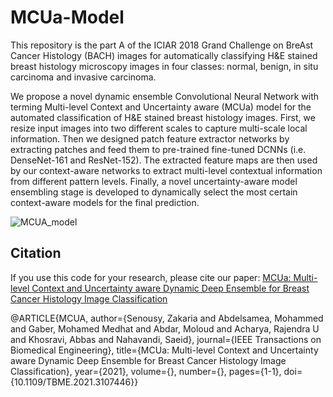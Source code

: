 # MCUa-Model

This repository is the part A of the ICIAR 2018 Grand Challenge on BreAst Cancer Histology (BACH) images for automatically classifying H&E stained breast histology microscopy images in four classes: normal, benign, in situ carcinoma and invasive carcinoma.


We propose a novel dynamic ensemble Convolutional Neural Network with terming Multi-level Context and Uncertainty aware (MCUa) model for the automated classification of H&E
stained breast histology images. First, we resize input images into two different scales to capture multi-scale local information. Then we designed patch feature extractor networks by extracting patches and feed them to pre-trained fine-tuned DCNNs (i.e. DenseNet-161 and ResNet-152). The extracted feature maps are then used by our context-aware
networks to extract multi-level contextual information from different pattern levels. Finally, a novel uncertainty-aware model ensembling stage is developed to dynamically select
the most certain context-aware models for the final prediction.

![MCUA_model](https://user-images.githubusercontent.com/20457990/107374459-85cd2f00-6adf-11eb-9356-f6a5202e8969.PNG)


## Citation
If you use this code for your research, please cite our paper: [MCUa: Multi-level Context and Uncertainty aware Dynamic Deep Ensemble for Breast Cancer Histology Image Classification](https://ieeexplore.ieee.org/document/9525263?denied=)

@ARTICLE{MCUA,
  author={Senousy, Zakaria and Abdelsamea, Mohammed and Gaber, Mohamed Medhat and Abdar, Moloud and Acharya, Rajendra U and Khosravi, Abbas and Nahavandi, Saeid},
  journal={IEEE Transactions on Biomedical Engineering}, 
  title={MCUa: Multi-level Context and Uncertainty aware Dynamic Deep Ensemble for Breast Cancer Histology Image Classification}, 
  year={2021},
  volume={},
  number={},
  pages={1-1},
  doi={10.1109/TBME.2021.3107446}}
